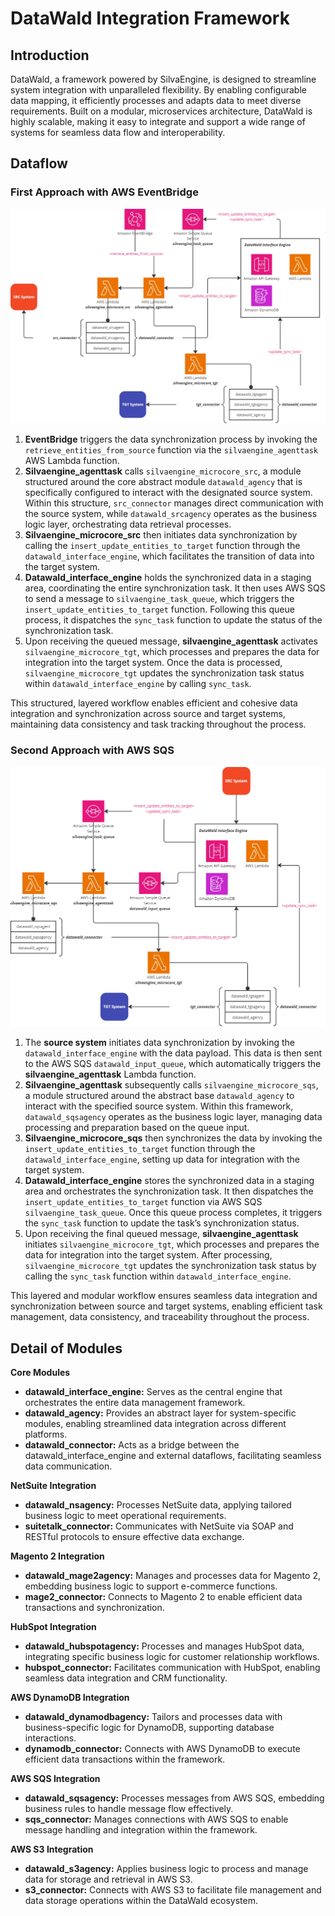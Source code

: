 # DataWald Integration Framework

## Introduction

DataWald, a framework powered by SilvaEngine, is designed to streamline system integration with unparalleled flexibility. By enabling configurable data mapping, it efficiently processes and adapts data to meet diverse requirements. Built on a modular, microservices architecture, DataWald is highly scalable, making it easy to integrate and support a wide range of systems for seamless data flow and interoperability.

## Dataflow

### First Approach with AWS EventBridge

![First Approach with AWS EventBridge](/images/first_approach_with_eventbridge.png)

1. **EventBridge** triggers the data synchronization process by invoking the `retrieve_entities_from_source` function via the `silvaengine_agenttask` AWS Lambda function.
2. **Silvaengine_agenttask** calls `silvaengine_microcore_src`, a module structured around the core abstract module `datawald_agency` that is specifically configured to interact with the designated source system. Within this structure, `src_connector` manages direct communication with the source system, while `datawald_srcagency` operates as the business logic layer, orchestrating data retrieval processes.
3. **Silvaengine_microcore_src** then initiates data synchronization by calling the `insert_update_entities_to_target` function through the `datawald_interface_engine`, which facilitates the transition of data into the target system.
4. **Datawald_interface_engine** holds the synchronized data in a staging area, coordinating the entire synchronization task. It then uses AWS SQS to send a message to `silvaengine_task_queue`, which triggers the `insert_update_entities_to_target` function. Following this queue process, it dispatches the `sync_task` function to update the status of the synchronization task.
5. Upon receiving the queued message, **silvaengine_agenttask** activates `silvaengine_microcore_tgt`, which processes and prepares the data for integration into the target system. Once the data is processed, `silvaengine_microcore_tgt` updates the synchronization task status within `datawald_interface_engine` by calling `sync_task`.

This structured, layered workflow enables efficient and cohesive data integration and synchronization across source and target systems, maintaining data consistency and task tracking throughout the process.

### Second Approach with AWS SQS

![Second Approach with AWS SQS](/images/second_approach_with_sqs.png)

1. The **source system** initiates data synchronization by invoking the `datawald_interface_engine` with the data payload. This data is then sent to the AWS SQS `datawald_input_queue`, which automatically triggers the **silvaengine_agenttask** Lambda function.
2. **Silvaengine_agenttask** subsequently calls `silvaengine_microcore_sqs`, a module structured around the abstract base `datawald_agency` to interact with the specified source system. Within this framework, `datawald_sqsagency` operates as the business logic layer, managing data processing and preparation based on the queue input.
3. **Silvaengine_microcore_sqs** then synchronizes the data by invoking the `insert_update_entities_to_target` function through the `datawald_interface_engine`, setting up data for integration with the target system.
4. **Datawald_interface_engine** stores the synchronized data in a staging area and orchestrates the synchronization task. It then dispatches the `insert_update_entities_to_target` function via AWS SQS `silvaengine_task_queue`. Once this queue process completes, it triggers the `sync_task` function to update the task’s synchronization status.
5. Upon receiving the final queued message, **silvaengine_agenttask** initiates `silvaengine_microcore_tgt`, which processes and prepares the data for integration into the target system. After processing, `silvaengine_microcore_tgt` updates the synchronization task status by calling the `sync_task` function within `datawald_interface_engine`.

This layered and modular workflow ensures seamless data integration and synchronization between source and target systems, enabling efficient task management, data consistency, and traceability throughout the process.

## Detail of Modules

**Core Modules**

- **datawald_interface_engine:** Serves as the central engine that orchestrates the entire data management framework.
- **datawald_agency:** Provides an abstract layer for system-specific modules, enabling streamlined data integration across different platforms.
- **datawald_connector:** Acts as a bridge between the datawald_interface_engine and external dataflows, facilitating seamless data communication.

**NetSuite Integration**

- **datawald_nsagency:** Processes NetSuite data, applying tailored business logic to meet operational requirements.
- **suitetalk_connector:** Communicates with NetSuite via SOAP and RESTful protocols to ensure effective data exchange.

**Magento 2 Integration**

- **datawald_mage2agency:** Manages and processes data for Magento 2, embedding business logic to support e-commerce functions.
- **mage2_connector:** Connects to Magento 2 to enable efficient data transactions and synchronization.

**HubSpot Integration**

- **datawald_hubspotagency:** Processes and manages HubSpot data, integrating specific business logic for customer relationship workflows.
- **hubspot_connector:** Facilitates communication with HubSpot, enabling seamless data integration and CRM functionality.

**AWS DynamoDB Integration**

- **datawald_dynamodbagency:** Tailors and processes data with business-specific logic for DynamoDB, supporting database interactions.
- **dynamodb_connector:** Connects with AWS DynamoDB to execute efficient data transactions within the framework.

**AWS SQS Integration**

- **datawald_sqsagency:** Processes messages from AWS SQS, embedding business rules to handle message flow effectively.
- **sqs_connector:** Manages connections with AWS SQS to enable message handling and integration within the framework.

**AWS S3 Integration**

- **datawald_s3agency:** Applies business logic to process and manage data for storage and retrieval in AWS S3.
- **s3_connector:** Connects with AWS S3 to facilitate file management and data storage operations within the DataWald ecosystem.